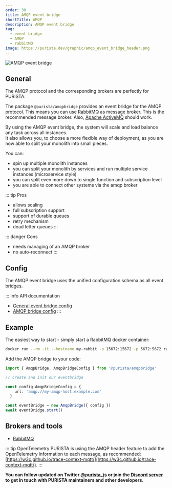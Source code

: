 ```yaml
---
order: 30
title: AMQP event bridge
shortTitle: AMQP
description: AMQP event bridge
tag:
  - event bridge
  - AMQP
  - rabbitMQ
image: https://purista.dev/graphic/amqp_event_bridge_header.png
---
```


![AMQP event bridge](/graphic/amqp_event_bridge_header.png)

## General

The AMQP protocol and the corresponding brokers are perfectly for PURISTA.

The package `@purista/amqpbridge` provides an event bridge for the AMQP protocol. This means you can use [RabbitMQ](https://www.rabbitmq.com) as message broker. This is the recommended message broker. Also, [Apache ActiveMQ](https://activemq.apache.org/) should work.

By using the AMQP event bridge, the system will scale and load balance any task across all instances.  
It also allows you, to choose a more flexible way of deployment, as you are now able to split your monolith into small pieces.

You can:

- spin up multiple monolith instances
- you can split your monolith by services and run multiple service instances (microservice style)
- you can split even more down to single function and subscription level
- you are able to connect other systems via the amqp broker

::: tip Pros

- allows scaling
- full subscription support
- support of durable queues
- retry mechanism
- dead letter queues
:::

::: danger Cons

- needs managing of an AMQP broker
- no auto-reconnect
:::

## Config

The AMQP event bridge uses the unified configuration schema as all event bridges.  

::: info API documentation

- [General event bridge config](../../api/modules/purista_core.html#eventbridgeconfig)
- [AMQP bridge config](../../api/modules/purista_amqpbridge.html#amqpbridgeconfig)
:::

## Example

The easiest way to start - simply start a RabbitMQ docker container:

```sh
docker run --rm -it --hostname my-rabbit -p 15672:15672 -p 5672:5672 rabbitmq:3-management
```

Add the AMQP bridge to your code:

```typescript
import { AmqpBridge, AmqpBridgeConfig } from '@purista/amqpbridge'

// create and init our eventbridge

const config:AmqpBridgeConfig = { 
    url: 'amqp://my-amqp-host.example.com'
  }

const eventBridge = new AmqpBridge({ config })
await eventBridge.start()

```

## Brokers and tools

- [RabbitMQ](https://www.rabbitmq.com/)

::: tip OpenTelemetry
PURISTA is using the AMQP header feature to add the OpenTelemetry information to each message, as recommended:  
[https://w3c.github.io/trace-context-mqtt/](https://w3c.github.io/trace-context-mqtt/).
:::

__You can follow updated on Twitter [@purista_js](https://twitter.com/purista_js) or join the [Discord server](https://discord.gg/9feaUm3H2v) to get in touch with PURISTA maintainers and other developers.__
